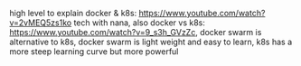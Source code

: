 high level to explain docker & k8s: https://www.youtube.com/watch?v=2vMEQ5zs1ko
tech with nana, also docker vs k8s: https://www.youtube.com/watch?v=9_s3h_GVzZc, docker swarm is alternative to k8s, docker swarm is light weight and easy to learn, k8s has a more steep learning curve but more powerful